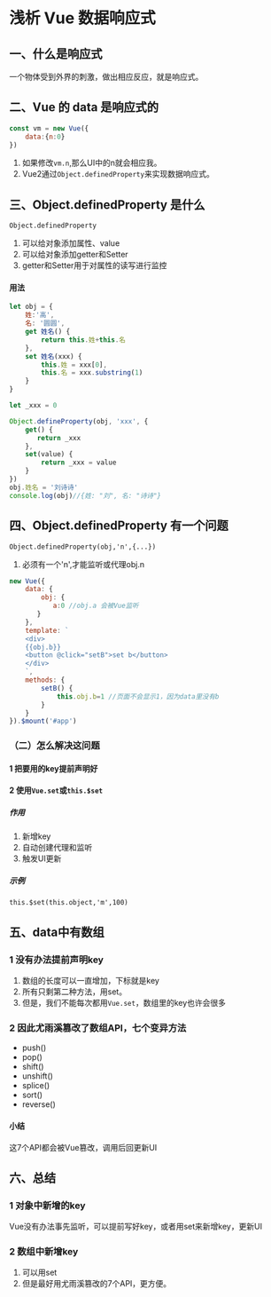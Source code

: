 # 浅析 Vue 数据响应式

## 一、什么是响应式
一个物体受到外界的刺激，做出相应反应，就是响应式。
## 二、Vue 的 data 是响应式的
```js
const vm = new Vue({
    data:{n:0}
})
```
1. 如果修改`vm.n`,那么UI中的n就会相应我。
2. Vue2通过`Object.definedProperty`来实现数据响应式。

## 三、Object.definedProperty 是什么
`Object.definedProperty`
1. 可以给对象添加属性、value
2. 可以给对象添加getter和Setter
3. getter和Setter用于对属性的读写进行监控
   
#### 用法
```js
let obj = {
    姓:'高',
    名: '圆圆',
    get 姓名() {
        return this.姓+this.名
    },
    set 姓名(xxx) {
        this.姓 = xxx[0],
        this.名 = xxx.substring(1)
    }      
}

let _xxx = 0

Object.defineProperty(obj, 'xxx', {
    get() {
       return _xxx
    },
    set(value) {
        return _xxx = value 
    }
})
obj.姓名 = '刘诗诗'
console.log(obj)//{姓: "刘", 名: "诗诗"}
```

## 四、Object.definedProperty 有一个问题
`Object.definedProperty(obj,'n',{...})`
1. 必须有一个'n',才能监听或代理obj.n

```js
new Vue({
    data: {
        obj: {
           a:0 //obj.a 会被Vue监听
       }
    },
    template: `
    <div>
    {{obj.b}}
    <button @click="setB">set b</button>
    </div>
    `,
    methods: {
        setB() {
            this.obj.b=1 //页面不会显示1，因为data里没有b
        }
    }
}).$mount('#app')

```

### （二）怎么解决这问题
#### 1 把要用的key提前声明好
#### 2 使用`Vue.set`或`this.$set`
##### 作用 
1. 新增key
2. 自动创建代理和监听
3. 触发UI更新
##### 示例
```
this.$set(this.object,'m',100)
```

## 五、data中有数组
### 1 没有办法提前声明key
1. 数组的长度可以一直增加，下标就是key
2. 所有只剩第二种方法，用set。
3. 但是，我们不能每次都用`Vue.set`，数组里的key也许会很多
### 2 因此尤雨溪篡改了数组API，七个变异方法
* push()
* pop()
* shift()
* unshift()
* splice()
* sort()
* reverse()
#### 小结 
这7个API都会被Vue篡改，调用后回更新UI

## 六、总结
### 1 对象中新增的key
 Vue没有办法事先监听，可以提前写好key，或者用set来新增key，更新UI
### 2 数组中新增key
1. 可以用set
2. 但是最好用尤雨溪篡改的7个API，更方便。